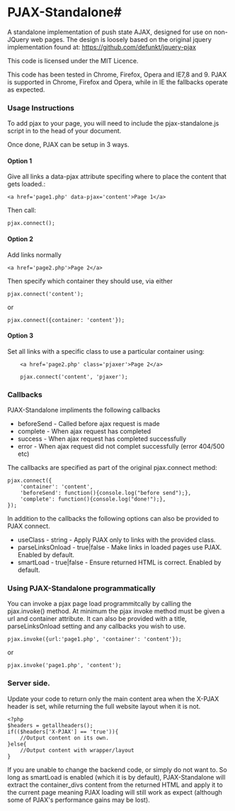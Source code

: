# PJAX-Standalone#

A standalone implementation of push state AJAX, designed for use on non-JQuery web pages.
The design is loosely based on the original jquery implementation found at: https://github.com/defunkt/jquery-pjax

This code is licensed under the MIT Licence.

This code has been tested in Chrome, Firefox, Opera and IE7,8 and 9. 
PJAX is supported in Chrome, Firefox and Opera, while in IE the fallbacks operate as expected.

### Usage Instructions

To add pjax to your page, you will need to include the pjax-standalone.js script in to the head of your document.

Once done, PJAX can be setup in 3 ways. 

#### Option 1
Give all links a data-pjax attribute specifing where to place the content that gets loaded.:

    <a href='page1.php' data-pjax='content'>Page 1</a>

Then call:

	pjax.connect();

#### Option 2
Add links normally

	<a href='page2.php'>Page 2</a>
	
Then specify which container they should use, via either

	pjax.connect('content');

or

	pjax.connect({container: 'content'});

#### Option 3
Set all links with a specific class to use a particular container using:

```
	<a href='page2.php' class='pjaxer'>Page 2</a>
```

```
	pjax.connect('content', 'pjaxer');
```	

### Callbacks

PJAX-Standalone impliments the following callbacks 

* beforeSend - Called before ajax request is made
* complete - When ajax request has completed
* success - When ajax request has completed successfully
* error - When ajax request did not complet successfully (error 404/500 etc)

The callbacks are specified as part of the original pjax.connect method:

	pjax.connect({
		'container': 'content',
		'beforeSend': function(){console.log("before send");},
		'complete': function(){console.log("done!");},
	});

In addition to the callbacks the following options can also be provided to PJAX connect.

* useClass - string - Apply PJAX only to links with the provided class.
* parseLinksOnload - true|false - Make links in loaded pages use PJAX. Enabled by default.
* smartLoad - true|false - Ensure returned HTML is correct. Enabled by default.

### Using PJAX-Standalone programmatically

You can invoke a pjax page load programmitcally by calling the pjax.invoke() method.
At minimum the pjax invoke method must be given a url and container attribute. It can also
be provided with a title, parseLinksOnload setting and any callbacks you wish to use.

	pjax.invoke({url:'page1.php', 'container': 'content'});

or
	
	pjax.invoke('page1.php', 'content');

### Server side.

Update your code to return only the main content area when the X-PJAX header is set, while returning the full website layout when it is not.
	
	<?php
	$headers = getallheaders();
	if(($headers['X-PJAX'] == 'true')){
		//Output content on its own.
	}else{
		//Output content with wrapper/layout
	}

If you are unable to change the backend code, or simply do not want to. So long as smartLoad is enabled (which it is by default), PJAX-Standalone will extract the container_divs content from the returned HTML and apply it to the current page meaning PJAX loading will still work as expect (although some of PJAX's performance gains may be lost).


	
	
	


      

	
